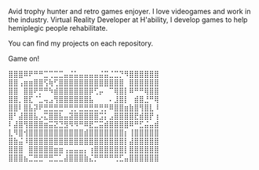 Avid trophy hunter and retro games enjoyer. I love videogames and work in the industry.
Virtual Reality Developer at H'ability, I develop games to help hemiplegic people rehabilitate.

You can find my projects on each repository.

Game on!

⣿⣿⣿⠿⠟⠛⠛⣉⢉⣉⣉⣤⣬⣥⣤⣤⣤⣤⣬⣭⣈⣉⡙⠻⣿⣿⣿⣿⣿⣿        
⣿⣿⢠⣶⣶⣿⣿⢫⢷⢋⣿⣿⣿⣿⣿⣿⣿⣿⣿⣿⣿⣿⣿⠀⣿⣿⣿⣿⣿⣿        
⣿⣿⠀⣿⣿⠟⡛⠛⠳⣾⣿⣿⣿⣿⣿⣿⡿⢋⡤⠀⠉⢿⣿⡇⠿⠛⠛⢿⣿⣿        
⣿⣿⡀⣿⣏⠈⣁⢤⣠⢻⣿⣿⣿⣿⣿⣿⣧⠀⠀⠀⠄⣸⣿⡇⠀⣾⣿⣘⠛⢿        
⣿⣿⠇⣿⣧⡽⠟⣛⣛⣛⣛⠛⢛⡛⣛⣛⣛⣛⢛⡛⠿⣿⣿⣶⣷⣿⢻⣿⣇⠸        
⣿⠃⣼⣿⣿⣧⡠⣍⣿⣿⣧⣤⣽⣿⣿⣿⣿⣿⣩⡅⣠⣿⣿⣿⣿⣟⣾⣿⡟⢰        
⠇⣼⣿⢻⣿⣿⣿⣶⣭⣝⣙⣻⠻⠻⠛⠿⣟⣉⣭⣾⣿⣿⣿⣿⠿⠛⣋⣬⣤⣾        
⣇⠻⣿⢺⣿⣿⣿⣿⣿⣿⣿⣿⣿⣿⣿⣾⣿⣿⣿⣿⣿⣿⣿⡆⢸⣿⣿⣿⣿⣿        
⣿⣷⣬⠸⣿⣿⣿⣿⣿⣿⣿⣿⣿⣿⣿⣿⣿⣿⣿⣿⣿⣿⣿⡇⣼⣿⣿⣿⣿⣿        
⣿⣿⣿⠀⣿⣿⣿⣿⣿⣶⣶⢠⣤⣤⣤⡄⢰⣿⣿⣿⣿⣿⣿⡇⣿⣿⣿⣿⣿⣿        
⣿⣿⣿⣦⣉⣛⣛⠛⣛⣉⣁⣼⣿⣿⣿⣷⣌⡛⠛⠛⠛⢛⣋⣤⣿⣿⣿⣿⣿⣿        
